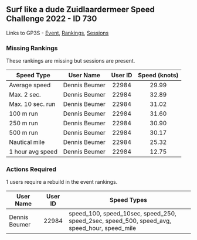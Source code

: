 ## Surf like a dude Zuidlaardermeer Speed Challenge 2022 - ID 730

Links to GP3S - [Event](https://www.gps-speedsurfing.com/default.aspx?mnu=event&val=730), [Rankings](https://www.gps-speedsurfing.com/default.aspx?mnu=eventranking&val=730), [Sessions](https://www.gps-speedsurfing.com/default.aspx?mnu=eventsessions&val=730)

### Missing Rankings

These rankings are missing but sessions are present.

| Speed Type | User Name | User ID | Speed (knots) |
| ---------- | --------- | :-----: | :-----------: |
| Average speed | Dennis Beumer | 22984 | 29.99 |
| Max. 2 sec. | Dennis Beumer | 22984 | 32.89 |
| Max. 10 sec. run | Dennis Beumer | 22984 | 31.02 |
| 100 m run | Dennis Beumer | 22984 | 31.60 |
| 250 m run | Dennis Beumer | 22984 | 30.90 |
| 500 m run | Dennis Beumer | 22984 | 30.17 |
| Nautical mile | Dennis Beumer | 22984 | 25.32 |
| 1 hour avg speed | Dennis Beumer | 22984 | 12.75 |

### Actions Required

1 users require a rebuild in the event rankings.

| User Name | User ID | Speed Types |
| --------- | :-----: | ----------- |
| Dennis Beumer | 22984 | speed_100, speed_10sec, speed_250, speed_2sec, speed_500, speed_avg, speed_hour, speed_mile |

